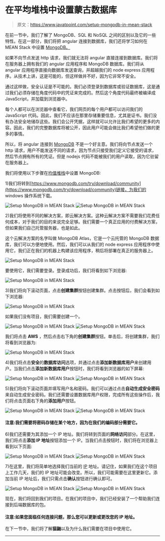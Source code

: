 # 在平均堆栈中设置蒙古数据库

> 原文：<https://www.javatpoint.com/setup-mongodb-in-mean-stack>

在前一节中，我们了解了 MongoDB、SQL 和 NoSQL 之间的区别以及它的一些特性。在这一部分，我们将把 angular 连接到数据库，我们还将学习如何在 MEAN Stack 中设置 [MongoDB。](mongodb-in-mean-stack)

如果不向节点发送 http 请求，我们就无法将 angular 直接连接到数据库。我们将在服务器上拥有我们的 angular 应用程序和 MongoDB 数据库。我们将从 angular 应用程序直接向数据库发送查询，并超越我们的 node express 应用程序。从技术上讲，这是可能的，但这样做并不好，因为它非常不安全。

通过这样做，安全认证是不可能的。我们必须登录到数据库或验证数据库，这是通过我们必须存储在角度代码中的凭证来完成的。然后这个角度代码最终被编译成 JavaScript，并加载到浏览器中。

每个人都可以在浏览器中查看它，我们网页的每个用户都可以访问我们的 JavaScript 代码。因此，我们不应该在那里存储重要信息，尤其是证书。我们没有办法安全地储存这些。我们会公开凭据，这样就可以允许比我们希望的更多的内容。因此，我们的完整数据库将被公开，因此用户可能会做比我们希望他们做的更多的事情。

所以，将 angular 连接到 [MongoDB](https://www.javatpoint.com/mongodb-tutorial) 不是一个好主意。我们将向节点发送一个 http 请求，用户不能发送不同的请求，因为节点只接受我们定义它接受的请求，然后节点拥有所有的凭证。但是 nodejs 代码不能被我们的用户读取，因为它驻留在服务器上。

我们将使用以下步骤在[均值堆栈](https://www.javatpoint.com/mean-stack)中设置 MongoDB:

1)我们将转到[https://www.mongodb.com/try/download/community](https://www.mongodb.com/try/download/community)链接，为我们的 windows 操作系统下载。

![Setup MongoDB in MEAN Stack](img/01213a86698c68ba220fa9025127c275.png)
![Setup MongoDB in MEAN Stack](img/ffbd5ab05ed0aa1f96cf4489817ed5db.png)

2)我们将使用不同的解决方案，即云解决方案。这种云解决方案不需要我们花费任何成本，对于我们的目的来说完全足够。我们需要一个真正应用的付费解决方案，但如果我们自己托管服务器，也是如此。

这个云解决方案的名字叫做 MongoDB Atlas，它是一个云托管的 MongoDB 数据库，我们可以方便地使用。然后，我们可以从我们的 node express 应用程序中使用它，我们正在我们的机器上构建该应用程序，稍后将部署在真正的服务器上。

![Setup MongoDB in MEAN Stack](img/9de6f980245b6fe75627394acab8311a.png)

要使用它，我们需要登录。登录成功后，我们将看到如下浏览器:

![Setup MongoDB in MEAN Stack](img/6a4bbb078d7d90071145df8237e04278.png)

3)我们将向下滚动页面，点击**创建集群**按钮创建集群。点击按钮后，我们会看到如下浏览器:

![Setup MongoDB in MEAN Stack](img/48c07b51021ea763082171dbce4563c8.png)

如果我们没有项目，我们需要创建一个。

![Setup MongoDB in MEAN Stack](img/4825eee1d97df47e7d49829bd5c177ec.png)
![Setup MongoDB in MEAN Stack](img/83dcee9e2399ed391a5a2b6847b57011.png)

我们将点击 **AWS** ，然后点击右下角的**创建集群**按钮。单击后，将创建集群，我们将看到浏览器为:

![Setup MongoDB in MEAN Stack](img/46e4aa24c3a38820a22854d263d4d991.png)

4)我们将点击**安全**的**数据库访问**选项，并通过点击**添加新数据库用户**来创建用户。当我们点击**添加新数据库用户**按钮时，我们将看到浏览器的如下屏幕:

![Setup MongoDB in MEAN Stack](img/602c76dac9b36e1a38330ae4a9356fcf.png)
![Setup MongoDB in MEAN Stack](img/78a4d98e700822e70c0ab0efcb94fd39.png)

5)我们将向下滚动页面并填写用户名和密码。我们可以通过点击**自动生成安全密码**来自动生成安全密码。我们还需要设置数据库用户权限，完成所有这些操作后，我们将点击页面右下角的**添加用户**按钮。

![Setup MongoDB in MEAN Stack](img/044ce98f7b7817af0e8d00f170df837b.png)
![Setup MongoDB in MEAN Stack](img/a1c83cf812d4fe434c939606cfeea409.png)

#### 注意:我们需要将密码存储在某个地方，因为在我们的编码部分需要它。

6)我们还需要为其添加一个 IP 地址。我们将转到页面的**网络访问**部分。在这里，我们将点击**添加 IP 地址**按钮添加一个 IP。当我们点击按钮时，我们将在浏览器上看到以下页面:

![Setup MongoDB in MEAN Stack](img/7d54aba202d6df90c430fb7533f3ee21.png)
![Setup MongoDB in MEAN Stack](img/97def1a3e8d6bca3476709ee757d8465.png)

7)在这里，我们将简单地选择我们当前的 [IP](https://www.javatpoint.com/ip) 地址。请记住，如果我们在这个项目上工作几天，我们的 IP 地址可能会改变。所以，我们可能需要在这里更新它。添加当前 IP 地址后，我们只需点击**确认**按钮进行确认即可。

![Setup MongoDB in MEAN Stack](img/92fa5de86f64532c093f62bbb8f53f3b.png)
![Setup MongoDB in MEAN Stack](img/144a4976c8cdee609817be72d9d52e0e.png)

现在，我们将回到我们的项目。在我们的项目中，我们已经安装了一个帮助我们连接到后端数据库的包。

#### 注意:如果您面临任何连接问题，那么您可以更新或更改您的 IP 地址。

在下一节中，我们将了解**猫鼬**以及为什么我们需要在项目中使用它。

* * *